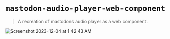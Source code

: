 # `mastodon-audio-player-web-component`

> A recreation of mastodons audio player as a web component.

![Screenshot 2023-12-04 at 1 42 43 AM](https://github.com/reggi/mastodon-audio-player-web-component/assets/296798/9c91dd70-3188-4afc-bebc-32d8dfb7775f)
